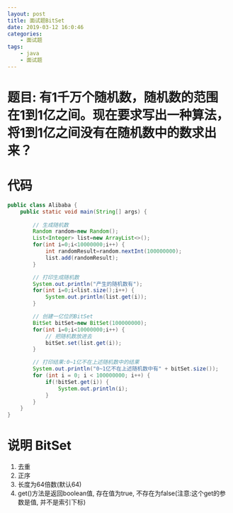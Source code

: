 ```yaml
---
layout: post
title: 面试题BitSet
date: 2019-03-12 16:0:46
categories:
    - 面试题
tags:
    - java
    - 面试题
---
```


# 题目: 有1千万个随机数，随机数的范围在1到1亿之间。现在要求写出一种算法，将1到1亿之间没有在随机数中的数求出来？

# 代码

```java
public class Alibaba {
    public static void main(String[] args) {
        
        // 生成随机数
        Random random=new Random();
        List<Integer> list=new ArrayList<>();
        for(int i=0;i<10000000;i++) {
            int randomResult=random.nextInt(100000000);
            list.add(randomResult);
        }

        // 打印生成随机数
        System.out.println("产生的随机数有");
        for(int i=0;i<list.size();i++) {
            System.out.println(list.get(i));
        }

        // 创建一亿位的BitSet
        BitSet bitSet=new BitSet(100000000);
        for(int i=0;i<10000000;i++) {
            // 把随机数放进去
            bitSet.set(list.get(i));
        }

        // 打印结果:0~1亿不在上述随机数中的结果
        System.out.println("0~1亿不在上述随机数中有" + bitSet.size());
        for (int i = 0; i < 100000000; i++) {
            if(!bitSet.get(i)) {
                System.out.println(i);
            }
        }
    }
}

```

# 说明 BitSet

1. 去重
2. 正序
3. 长度为64倍数(默认64)
4. get()方法是返回boolean值, 存在值为true, 不存在为false(注意:这个get的参数是值, 并不是索引下标)
